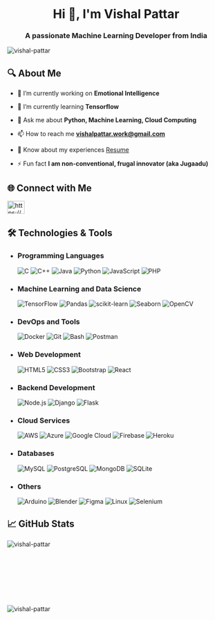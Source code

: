 <h1 align="center">Hi 👋, I'm Vishal Pattar</h1>
<h3 align="center">A passionate Machine Learning Developer from India</h3>

<p align="left"> <img src="https://komarev.com/ghpvc/?username=vishal-pattar&label=Profile%20views&color=0e75b6&style=flat" alt="vishal-pattar" /> </p>

## 🔍 About Me
- 🔭 I’m currently working on **Emotional Intelligence**

- 🌱 I’m currently learning **Tensorflow**

- 💬 Ask me about **Python, Machine Learning, Cloud Computing**

- 📫 How to reach me **vishalpattar.work@gmail.com**

- 📄 Know about my experiences [Resume](https://drive.google.com/file/d/1Zh3Jp7sEcutdjXNskgbdj0_5uocf31SH/view)

- ⚡ Fun fact **I am non-conventional, frugal innovator (aka Jugaadu)**

## 🌐 Connect with Me
<p align="left">
<a href="https://linkedin.com/in/https://www.linkedin.com/in/vishal-pattar-1403801a1/" target="blank"><img align="center" src="https://raw.githubusercontent.com/rahuldkjain/github-profile-readme-generator/master/src/images/icons/Social/linked-in-alt.svg" alt="https://www.linkedin.com/in/vishal-pattar-1403801a1/" height="30" width="40" /></a>
</p>

## 🛠️ Technologies & Tools
- ### Programming Languages
    ![C](https://img.shields.io/badge/-C-333?style=flat&logo=c)
    ![C++](https://img.shields.io/badge/-C++-333?style=flat&logo=cpp)
    ![Java](https://img.shields.io/badge/-Java-333?style=flat&logo=java)
    ![Python](https://img.shields.io/badge/-Python-333?style=flat&logo=python)
    ![JavaScript](https://img.shields.io/badge/-JavaScript-333?style=flat&logo=javascript)
    ![PHP](https://img.shields.io/badge/-PHP-333?style=flat&logo=php)

- ### Machine Learning and Data Science
    ![TensorFlow](https://img.shields.io/badge/-TensorFlow-333?style=flat&logo=tensorflow)
    ![Pandas](https://img.shields.io/badge/-Pandas-333?style=flat&logo=pandas)
    ![scikit-learn](https://img.shields.io/badge/-scikit--learn-333?style=flat&logo=scikitlearn)
    ![Seaborn](https://img.shields.io/badge/-Seaborn-333?style=flat&logo=seaborn)
    ![OpenCV](https://img.shields.io/badge/-OpenCV-333?style=flat&logo=opencv)

- ### DevOps and Tools
    ![Docker](https://img.shields.io/badge/-Docker-333?style=flat&logo=docker)
    ![Git](https://img.shields.io/badge/-Git-333?style=flat&logo=git)
    ![Bash](https://img.shields.io/badge/-Bash-333?style=flat&logo=gnubash)
    ![Postman](https://img.shields.io/badge/-Postman-333?style=flat&logo=postman)

- ### Web Development
    ![HTML5](https://img.shields.io/badge/-HTML5-333?style=flat&logo=html5)
    ![CSS3](https://img.shields.io/badge/-CSS3-333?style=flat&logo=css3)
    ![Bootstrap](https://img.shields.io/badge/-Bootstrap-333?style=flat&logo=bootstrap)
    ![React](https://img.shields.io/badge/-React-333?style=flat&logo=react)

- ### Backend Development
    ![Node.js](https://img.shields.io/badge/-Node.js-333?style=flat&logo=node.js)
    ![Django](https://img.shields.io/badge/-Django-333?style=flat&logo=django)
    ![Flask](https://img.shields.io/badge/-Flask-333?style=flat&logo=flask)

- ### Cloud Services
    ![AWS](https://img.shields.io/badge/-AWS-333?style=flat&logo=amazonaws)
    ![Azure](https://img.shields.io/badge/-Azure-333?style=flat&logo=microsoftazure)
    ![Google Cloud](https://img.shields.io/badge/-Google%20Cloud-333?style=flat&logo=googlecloud)
    ![Firebase](https://img.shields.io/badge/-Firebase-333?style=flat&logo=firebase)
    ![Heroku](https://img.shields.io/badge/-Heroku-333?style=flat&logo=heroku)

- ### Databases
    ![MySQL](https://img.shields.io/badge/-MySQL-333?style=flat&logo=mysql)
    ![PostgreSQL](https://img.shields.io/badge/-PostgreSQL-333?style=flat&logo=postgresql)
    ![MongoDB](https://img.shields.io/badge/-MongoDB-333?style=flat&logo=mongodb)
    ![SQLite](https://img.shields.io/badge/-SQLite-333?style=flat&logo=sqlite)

- ### Others
    ![Arduino](https://img.shields.io/badge/-Arduino-333?style=flat&logo=arduino)
    ![Blender](https://img.shields.io/badge/-Blender-333?style=flat&logo=blender)
    ![Figma](https://img.shields.io/badge/-Figma-333?style=flat&logo=figma)
    ![Linux](https://img.shields.io/badge/-Linux-333?style=flat&logo=linux)
    ![Selenium](https://img.shields.io/badge/-Selenium-333?style=flat&logo=selenium)


## 📈 GitHub Stats
<p><img align="left" src="https://github-readme-stats.vercel.app/api/top-langs?username=vishal-pattar&show_icons=true&locale=en&layout=compact" alt="vishal-pattar" /></p>
<br><br><br><br><br><br><br><br>
<!--<p>&nbsp;<img align="center" src="https://github-readme-stats.vercel.app/api?username=vishal-pattar&show_icons=true&locale=en" alt="vishal-pattar" /></p>-->
<p><img align="center" src="https://github-readme-streak-stats.herokuapp.com/?user=vishal-pattar&" alt="vishal-pattar" /></p>






